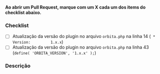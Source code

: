 **Ao abrir um Pull Request, marque com um X cada um dos items do checklist abaixo.**

### Checklist
- [ ] Atualização da versão do plugin no arquivo `orbita.php` na linha 14 (` * Version:         1.x.x`)
- [ ] Atualização da versão do plugin no arquivo `orbita.php` na linha 43 (`define( 'ORBITA_VERSION', '1.x.x' );`)

### Descrição
